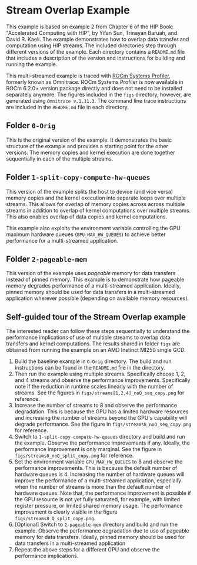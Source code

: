 
# Stream Overlap Example

This example is based on example 2 from Chapter 6 of the HIP Book: "Accelerated Computing with HIP", by Yifan Sun, Trinayan Baruah, and David R. Kaeli. The example demonstrates how to overlap data transfer and computation using HIP streams. The included directories step through different versions of the example. Each directory contains a `README.md` file that includes a description of the version and instructions for building and running the example.

This multi-streamed example is traced with [ROCm Systems Profiler](https://rocm.docs.amd.com/projects/rocprofiler-systems/en/latest/index.html#rocm-systems-profiler-documentation), formerly known as Omnitrace. ROCm Systems Profiler is now available in ROCm 6.2.0+ version package directly and does not need to be installed separately anymore. The figures included in the `figs` directory, however, are generated using `Omnitrace v.1.11.3`. The command line trace instructions are included in the `README.md` file in each directory.

## Folder `0-Orig`

This is the original version of the example. It demonstrates the basic structure of the example and provides a starting point for the other versions. The memory copies and kernel execution are done together sequentially in each of the multiple streams.

## Folder `1-split-copy-compute-hw-queues`

This version of the example splits the host to device (and vice versa) memory copies and the kernel execution into separate loops over multiple streams. This allows for overlap of memory copies across across multiple streams in addition to overlap of kernel computations over multiple streams. This also enables overlap of data copies and kernel computations.

This example also exploits the environment variable controlling the GPU maximum hardware queues (`GPU_MAX_HW_QUEUES`) to achieve better performance for a multi-streamed application.

## Folder `2-pageable-mem`

This version of the example uses *pageable* memory for data transfers instead of pinned memory. This example is to demonstrate how pageable memory degrades performance of a multi-streamed application. Ideally, pinned memory should be used for data transfers in a multi-streamed application wherever possible (depending on available memory resources).

## Self-guided tour of the Stream Overlap example

The interested reader can follow these steps sequentially to understand the performance implications of use of multiple streams to overlap data transfers and kernel computations. The results shared in folder `figs` are obtained from running the example on an AMD Instinct MI250 single GCD.

1. Build the baseline example in `O-Orig` directory. The build and run instructions can be found in the `README.md` file in the directory.
2. Then run the example using multiple streams. Specifically choose 1, 2, and 4 streams and observe the performance improvements. Specifically note if the reduction in runtime scales linearly with the number of streams. See the figures in `figs/streams[1,2,4]_noQ_seq_copy.png` for reference.
3. Increase the number of streams to 8 and observe the performance degradation. This is because the GPU has a limited hardware resources and increasing the number of streams beyond the GPU's capability will degrade performance. See the figure in `figs/streams8_noQ_seq_copy.png` for reference.
4. Switch to `1-split-copy-compute-hw-queues` directory and build and run the example. Observe the performance improvements if any. Ideally, the performance improvement is only marginal. See the figure in `figs/streams8_noQ_split_copy.png` for reference.
5. Set the environment variable `GPU_MAX_HW_QUEUES` to 8 and observe the performance improvements. This is because the default number of hardware queues is 4. Increasing the number of hardware queues will improve the performance of a multi-streamed application, especially when the number of streams is more than the default number of hardware queues. Note that, the performance improvement is possible if the GPU resource is not yet fully saturated, for example, with limited register pressure, or limited shared memory usage. The performance improvement is clearly visible in the figure `figs/streams8_Q_split_copy.png`.
6. [Optional] Switch to `2-pageable-mem` directory and build and run the example. Observe the performance degradation due to use of pageable memory for data transfers. Ideally, pinned memory should be used for data transfers in a multi-streamed application
7. Repeat the above steps for a different GPU and observe the performance implications.

